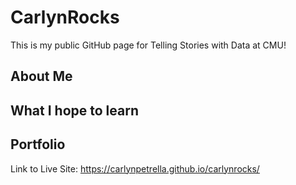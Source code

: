# CarlynRocks
This is my public GitHub page for Telling Stories with Data at CMU!

## About Me

## What I hope to learn

## Portfolio

Link to Live Site: https://carlynpetrella.github.io/carlynrocks/
